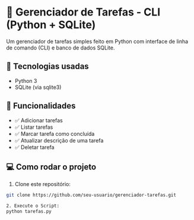 # 📝 Gerenciador de Tarefas - CLI (Python + SQLite)

Um gerenciador de tarefas simples feito em Python com interface de linha de comando (CLI) e banco de dados SQLite.

## 🚀 Tecnologias usadas
- Python 3
- SQLite (via sqlite3)

## 🎯 Funcionalidades
- ✅ Adicionar tarefas
- ✅ Listar tarefas
- ✅ Marcar tarefa como concluída
- ✅ Atualizar descrição de uma tarefa
- ✅ Deletar tarefa

## 💻 Como rodar o projeto

1. Clone este repositório:
```bash
git clone https://github.com/seu-usuario/gerenciador-tarefas.git

2. Execute o Script:
python tarefas.py

